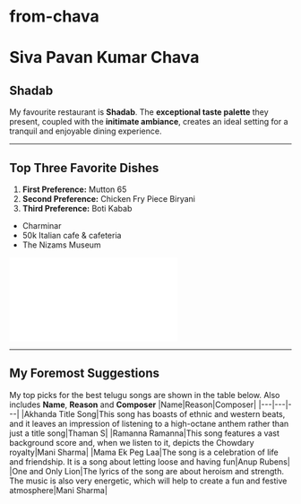 # from-chava
# Siva Pavan Kumar Chava
## Shadab
My favourite restaurant is **Shadab**. The **exceptional taste palette** they present, coupled with the **initimate ambiance**, creates an ideal setting for a tranquil and enjoyable dining experience.

---
## Top Three Favorite Dishes

1. **First Preference:** Mutton 65
2. **Second Preference:** Chicken Fry Piece Biryani
3. **Third Preference:** Boti Kabab

- Charminar
- 50k Italian cafe & cafeteria
- The Nizams Museum 

![Look into MyMedia](MyMedia.md)

---

## My Foremost Suggestions
My top picks for the best telugu songs are shown in the table below. Also includes **Name**, **Reason** and **Composer**
|Name|Reason|Composer|
|---|---|---|
|Akhanda Title Song|This song has boasts of ethnic and western beats, and it leaves an impression of listening to a high-octane anthem rather than just a title song|Thaman S|
|Ramanna Ramanna|This song features a vast background score and, when we listen to it, depicts the Chowdary royalty|Mani Sharma|
|Mama Ek Peg Laa|The song is a celebration of life and friendship. It is a song about letting loose and having fun|Anup Rubens|
|One and Only Lion|The lyrics of the song are about heroism and strength. The music is also very energetic, which will help to create a fun and festive atmosphere|Mani Sharma|

